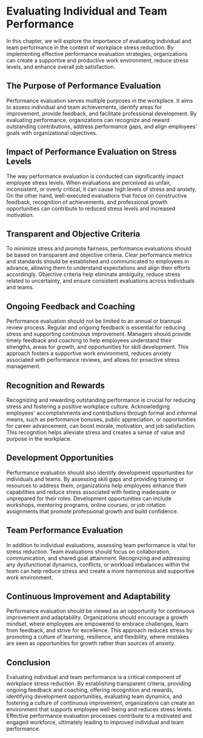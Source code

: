 Evaluating Individual and Team Performance
=====================================================

In this chapter, we will explore the importance of evaluating individual and team performance in the context of workplace stress reduction. By implementing effective performance evaluation strategies, organizations can create a supportive and productive work environment, reduce stress levels, and enhance overall job satisfaction.

The Purpose of Performance Evaluation
-------------------------------------

Performance evaluation serves multiple purposes in the workplace. It aims to assess individual and team achievements, identify areas for improvement, provide feedback, and facilitate professional development. By evaluating performance, organizations can recognize and reward outstanding contributions, address performance gaps, and align employees' goals with organizational objectives.

Impact of Performance Evaluation on Stress Levels
-------------------------------------------------

The way performance evaluation is conducted can significantly impact employee stress levels. When evaluations are perceived as unfair, inconsistent, or overly critical, it can cause high levels of stress and anxiety. On the other hand, well-executed evaluations that focus on constructive feedback, recognition of achievements, and professional growth opportunities can contribute to reduced stress levels and increased motivation.

Transparent and Objective Criteria
----------------------------------

To minimize stress and promote fairness, performance evaluations should be based on transparent and objective criteria. Clear performance metrics and standards should be established and communicated to employees in advance, allowing them to understand expectations and align their efforts accordingly. Objective criteria help eliminate ambiguity, reduce stress related to uncertainty, and ensure consistent evaluations across individuals and teams.

Ongoing Feedback and Coaching
-----------------------------

Performance evaluation should not be limited to an annual or biannual review process. Regular and ongoing feedback is essential for reducing stress and supporting continuous improvement. Managers should provide timely feedback and coaching to help employees understand their strengths, areas for growth, and opportunities for skill development. This approach fosters a supportive work environment, reduces anxiety associated with performance reviews, and allows for proactive stress management.

Recognition and Rewards
-----------------------

Recognizing and rewarding outstanding performance is crucial for reducing stress and fostering a positive workplace culture. Acknowledging employees' accomplishments and contributions through formal and informal means, such as performance bonuses, public appreciation, or opportunities for career advancement, can boost morale, motivation, and job satisfaction. This recognition helps alleviate stress and creates a sense of value and purpose in the workplace.

Development Opportunities
-------------------------

Performance evaluation should also identify development opportunities for individuals and teams. By assessing skill gaps and providing training or resources to address them, organizations help employees enhance their capabilities and reduce stress associated with feeling inadequate or unprepared for their roles. Development opportunities can include workshops, mentoring programs, online courses, or job rotation assignments that promote professional growth and build confidence.

Team Performance Evaluation
---------------------------

In addition to individual evaluations, assessing team performance is vital for stress reduction. Team evaluations should focus on collaboration, communication, and shared goal attainment. Recognizing and addressing any dysfunctional dynamics, conflicts, or workload imbalances within the team can help reduce stress and create a more harmonious and supportive work environment.

Continuous Improvement and Adaptability
---------------------------------------

Performance evaluation should be viewed as an opportunity for continuous improvement and adaptability. Organizations should encourage a growth mindset, where employees are empowered to embrace challenges, learn from feedback, and strive for excellence. This approach reduces stress by promoting a culture of learning, resilience, and flexibility, where mistakes are seen as opportunities for growth rather than sources of anxiety.

Conclusion
----------

Evaluating individual and team performance is a critical component of workplace stress reduction. By establishing transparent criteria, providing ongoing feedback and coaching, offering recognition and rewards, identifying development opportunities, evaluating team dynamics, and fostering a culture of continuous improvement, organizations can create an environment that supports employee well-being and reduces stress levels. Effective performance evaluation processes contribute to a motivated and engaged workforce, ultimately leading to improved individual and team performance.
